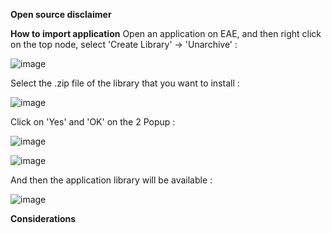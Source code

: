**Open source disclaimer**

**How to import application**
Open an application on EAE, and then right click on the top node, select 'Create Library' -> 'Unarchive' : 

![image](https://github.com/user-attachments/assets/644a860f-59da-495a-af5e-d7873cfffcbb)

Select the .zip file of the library that you want to install : 

![image](https://github.com/user-attachments/assets/1d433226-0bfe-4ae7-b545-533b3e7a2479)

Click on 'Yes' and 'OK' on the 2 Popup :

![image](https://github.com/user-attachments/assets/ecbc86a1-7e59-400b-9345-e8fbea9afb7e)

![image](https://github.com/user-attachments/assets/b3039274-1857-4779-ab54-0f5250ad2af2)

And then the application library will be available : 

![image](https://github.com/user-attachments/assets/c1e156df-42e8-4051-8880-19a144dc3817)


**Considerations**
